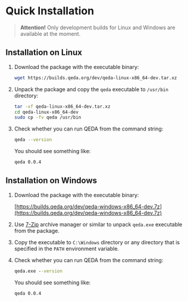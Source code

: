 # Quick Installation

> **Attention!** Only development builds for Linux and Windows are available at the moment.

## Installation on Linux

1. Download the package with the executable binary:

    ```bash
    wget https://builds.qeda.org/dev/qeda-linux-x86_64-dev.tar.xz
    ```

2. Unpack the package and copy the `qeda` executable to `/usr/bin` directory:

    ```bash
    tar -xf qeda-linux-x86_64-dev.tar.xz
    cd qeda-linux-x86_64-dev
    sudo cp -fv qeda /usr/bin
    ```
3. Check whether you can run QEDA from the command string:

    ```bash
    qeda --version
    ```

    You should see something like:

    ```bash
    qeda 0.0.4
    ```

## Installation on Windows

1. Download the package with the executable binary:

    [https://builds.qeda.org/dev/qeda-windows-x86_64-dev.7z](https://builds.qeda.org/dev/qeda-windows-x86_64-dev.7z)

2. Use [7-Zip](https://www.7-zip.org/) archive manager or similar to unpack `qeda.exe` executable from the package.

3. Copy the executable to `C:\Windows` directory or any directory that is specified in the `PATH` environment variable.

4. Check whether you can run QEDA from the command string:

    ```cmd
    qeda.exe --version
    ```

    You should see something like:

    ```cmd
    qeda 0.0.4
    ```
